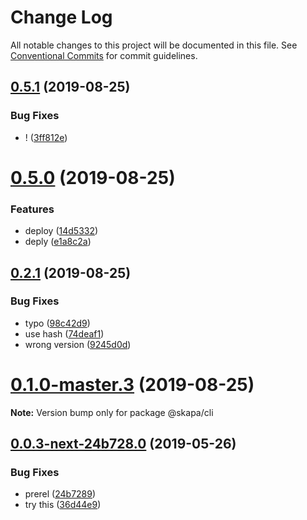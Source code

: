 # Change Log

All notable changes to this project will be documented in this file.
See [Conventional Commits](https://conventionalcommits.org) for commit guidelines.

## [0.5.1](https://github.com/christoferolaison/skapa/compare/@skapa/cli@0.5.0...@skapa/cli@0.5.1) (2019-08-25)

### Bug Fixes

- ! ([3ff812e](https://github.com/christoferolaison/skapa/commit/3ff812e))

# [0.5.0](https://github.com/christoferolaison/skapa/compare/@skapa/cli@0.2.1...@skapa/cli@0.5.0) (2019-08-25)

### Features

- deploy ([14d5332](https://github.com/christoferolaison/skapa/commit/14d5332))
- deply ([e1a8c2a](https://github.com/christoferolaison/skapa/commit/e1a8c2a))

## [0.2.1](https://github.com/christoferolaison/skapa/compare/@skapa/cli@0.1.0-master.3...@skapa/cli@0.2.1) (2019-08-25)

### Bug Fixes

- typo ([98c42d9](https://github.com/christoferolaison/skapa/commit/98c42d9))
- use hash ([74deaf1](https://github.com/christoferolaison/skapa/commit/74deaf1))
- wrong version ([9245d0d](https://github.com/christoferolaison/skapa/commit/9245d0d))

# [0.1.0-master.3](https://github.com/christoferolaison/skapa/compare/@skapa/cli@0.1.0-master.2...@skapa/cli@0.1.0-master.3) (2019-08-25)

**Note:** Version bump only for package @skapa/cli

## [0.0.3-next-24b728.0](https://github.com/christoferolaison/skapa/compare/@skapa/cli@0.0.2...@skapa/cli@0.0.3-next-24b728.0) (2019-05-26)

### Bug Fixes

- prerel ([24b7289](https://github.com/christoferolaison/skapa/commit/24b7289))
- try this ([36d44e9](https://github.com/christoferolaison/skapa/commit/36d44e9))
